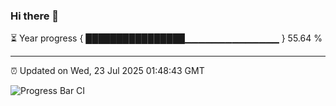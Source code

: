 ### Hi there 👋

⏳ Year progress { ████████████████▁▁▁▁▁▁▁▁▁▁▁▁▁▁ } 55.64 %

---

⏰ Updated on Wed, 23 Jul 2025 01:48:43 GMT

![Progress Bar CI](https://github.com/liununu/liununu/workflows/Progress%20Bar%20CI/badge.svg)
